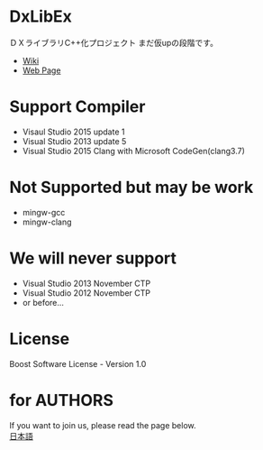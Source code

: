 ﻿# DxLibEx
ＤＸライブラリC++化プロジェクト
まだ仮upの段階です。

- [Wiki](https://github.com/Nagarei/DxLibEx/wiki)
- [Web Page](http://nagarei.github.io/DxLibEx/index.html)

# Support Compiler
- Visaul Studio 2015 update 1
- Visual Studio 2013 update 5
- Visual Studio 2015 Clang with Microsoft CodeGen(clang3.7)

# Not Supported but may be work
- mingw-gcc
- mingw-clang

# We will never support
- Visual Studio 2013 November CTP
- Visual Studio 2012 November CTP
- or before...

# License
Boost Software License - Version 1.0

# for AUTHORS

If you want to join us, please read the page below.  
[日本語](https://github.com/Nagarei/DxLibEx/wiki/for-AUTHORS)

